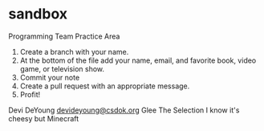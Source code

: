 # sandbox
Programming Team Practice Area


1. Create a branch with your name.
2. At the bottom of the file add your name, email, and favorite book, video game, or television show.
3. Commit your note
4. Create a pull request with an appropriate message.
5. Profit!


Devi DeYoung
devideyoung@csdok.org
Glee
The Selection
I know it's cheesy but Minecraft
